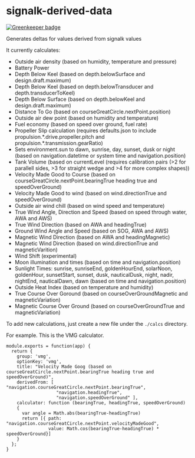 # signalk-derived-data

[![Greenkeeper badge](https://badges.greenkeeper.io/sbender9/signalk-derived-data.svg)](https://greenkeeper.io/)


Generates deltas for values derived from  signalk values

It currently calculates:

 * Outside air density (based on humidity, temperature and pressure)
 * Battery Power
 * Depth Below Keel (based on depth.belowSurface and design.draft.maximum)
 * Depth Below Keel (based on depth.belowTransducer and depth.transducerToKeel)
 * Depth Below Surface (based on depth.belowKeel and design.draft.maximum)
 * Distance To Go (based on courseGreatCircle.nextPoint.position)
 * Outside air dew point (based on humidity and temperature)
 * Fuel economy (based on speed over ground, fuel rate)
 * Propeller Slip calculation (requires defaults.json to include propulsion.\*.drive.propeller.pitch and propulsion.\*.transmission.gearRatio)  
 * Sets environment.sun to dawn, sunrise, day, sunset, dusk or night (based on navigation.datetime or system time and navigation.position)
 * Tank Volume (based on currentLevel (requires calibration pairs (>2 for parallell sides, >3 for straight wedge and >4 for more complex shapes))
 * Velocity Made Good to Course (based on courseGreatCircle.nextPoint.bearingTrue heading true and speedOverGround)
 * Velocity Made Good to wind (based on wind.directionTrue and speedOverGround)
 * Outside air wind chill (based on wind speed and temperature)
 * True Wind Angle, Direction and Speed (based on speed through water, AWA and AWS)
 * True Wind Direction (based on AWA and headingTrue)
 * Ground Wind Angle and Speed (based on SOG, AWA and AWS)
 * Magnetic Wind Direction (based on AWA and headingMagnetic)
 * Magnetic Wind Direction (based on wind.directionTrue and magneticVarition)
 * Wind Shift (experimental)
 * Moon illumination and times (based on time and navigation.position)
 * Sunlight Times: sunrise, sunriseEnd, goldenHourEnd, solarNoon, goldenHour, sunsetStart, sunset, dusk, nauticalDusk, night, nadir, nightEnd, nauticalDawn, dawn (based on time and navigation.position)
 * Outside Heat Index (based on temperature and humidity)
 * True Course Over Goround (based on courseOverGroundMagnetic and magneticVariation)
 * Magnetic Course Over Ground (based on courseOverGroundTrue and magneticVariation)

To add new calculations, just create a new file under the `./calcs` directory.

For example. This is the VMG calculator.

```
module.exports = function(app) {
  return {
    group: 'vmg',
    optionKey: 'vmg',
    title: "Velocity Made Goog (based on courseGreatCircle.nextPoint.bearingTrue heading true and speedOverGround)",
    derivedFrom: [ "navigation.courseGreatCircle.nextPoint.bearingTrue",
                   "navigation.headingTrue",
                   "navigation.speedOverGround" ],
    calculator: function (bearingTrue, headingTrue, speedOverGround)
    {
      var angle = Math.abs(bearingTrue-headingTrue)
      return [{ path: "navigation.courseGreatCircle.nextPoint.velocityMadeGood",
                value: Math.cos(bearingTrue-headingTrue) * speedOverGround}]
    }
  };
}
```
